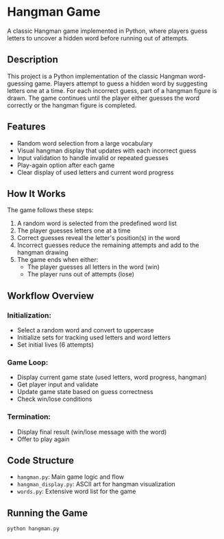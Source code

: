 # Hangman Game

A classic Hangman game implemented in Python, where players guess letters to uncover a hidden word before running out of attempts.

## Description
This project is a Python implementation of the classic Hangman word-guessing game. Players attempt to guess a hidden word by suggesting letters one at a time. For each incorrect guess, part of a hangman figure is drawn. The game continues until the player either guesses the word correctly or the hangman figure is completed.

## Features
- Random word selection from a large vocabulary
- Visual hangman display that updates with each incorrect guess
- Input validation to handle invalid or repeated guesses
- Play-again option after each game
- Clear display of used letters and current word progress

## How It Works
The game follows these steps:
1. A random word is selected from the predefined word list
2. The player guesses letters one at a time
3. Correct guesses reveal the letter's position(s) in the word
4. Incorrect guesses reduce the remaining attempts and add to the hangman drawing
5. The game ends when either:
   - The player guesses all letters in the word (win)
   - The player runs out of attempts (lose)

## Workflow Overview

### Initialization:
- Select a random word and convert to uppercase
- Initialize sets for tracking used letters and word letters
- Set initial lives (6 attempts)

### Game Loop:
- Display current game state (used letters, word progress, hangman)
- Get player input and validate
- Update game state based on guess correctness
- Check win/lose conditions

### Termination:
- Display final result (win/lose message with the word)
- Offer to play again

## Code Structure
- `hangman.py`: Main game logic and flow
- `hangman_display.py`: ASCII art for hangman visualization
- `words.py`: Extensive word list for the game

## Running the Game
```bash
python hangman.py

